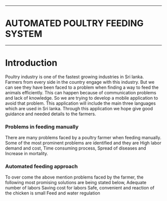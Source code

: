 ___
# AUTOMATED POULTRY FEEDING SYSTEM
___

# Introduction

Poultry industry is one of the fastest growing industries in Sri lanka. Farmers from every side in the country engage with this industry. But we can see they have been faced to a problem when finding a way to feed the animals efficiently. This can happen because of communication problems and lack of knowledge. So we are trying to develop a mobile application to avoid that problem. This application will include the main three languages which are used in Sri lanka. Through this application we hope give good guidance and needed details to the farmers.

### Problems in feeding manually

There are many problems faced by a poultry farmer when feeding manually. Some of the most prominent problems are identified and they are High labor demand and cost, Time consuming process, Spread of diseases and Increase in mortality.

### Automated feeding approach

To over come the above mention problems faced by the farmer, the following most promising solutions are being stated below,
Adequate number of labors
Saving cost for labors
Safe, convenient and reaction of the chicken is small
Feed and water regulation
